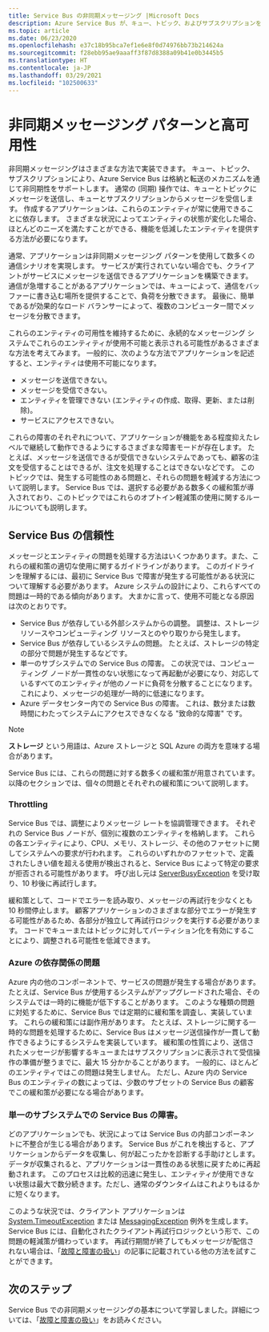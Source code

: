 ```yaml
---
title: Service Bus の非同期メッセージング |Microsoft Docs
description: Azure Service Bus が、キュー、トピック、およびサブスクリプションを使用して、ストア アンド フォワード メカニズムを通じて非同期をサポートする方法について説明します。
ms.topic: article
ms.date: 06/23/2020
ms.openlocfilehash: e37c18b95bca7ef1e6e8f0d74976bb73b214624a
ms.sourcegitcommit: f28ebb95ae9aaaff3f87d8388a09b41e0b3445b5
ms.translationtype: HT
ms.contentlocale: ja-JP
ms.lasthandoff: 03/29/2021
ms.locfileid: "102500633"
---
```

# <a name="asynchronous-messaging-patterns-and-high-availability"></a>非同期メッセージング パターンと高可用性

非同期メッセージングはさまざまな方法で実装できます。 キュー、トピック、サブスクリプションにより、Azure Service Bus は格納と転送のメカニズムを通じて非同期性をサポートします。 通常の (同期) 操作では、キューとトピックにメッセージを送信し、キューとサブスクリプションからメッセージを受信します。 作成するアプリケーションは、これらのエンティティが常に使用できることに依存します。 さまざまな状況によってエンティティの状態が変化した場合、ほとんどのニーズを満たすことができる、機能を低減したエンティティを提供する方法が必要になります。

通常、アプリケーションは非同期メッセージング パターンを使用して数多くの通信シナリオを実現します。 サービスが実行されていない場合でも、クライアントがサービスにメッセージを送信できるアプリケーションを構築できます。 通信が急増することがあるアプリケーションでは、キューによって、通信をバッファーに書き込む場所を提供することで、負荷を分散できます。 最後に、簡単であるが効果的なロード バランサーによって、複数のコンピューター間でメッセージを分散できます。

これらのエンティティの可用性を維持するために、永続的なメッセージング システムでこれらのエンティティが使用不可能と表示される可能性があるさまざまな方法を考えてみます。 一般的に、次のような方法でアプリケーションを記述すると、エンティティは使用不可能になります。

* メッセージを送信できない。
* メッセージを受信できない。
* エンティティを管理できない (エンティティの作成、取得、更新、または削除)。
* サービスにアクセスできない。

これらの障害のそれぞれについて、アプリケーションが機能をある程度抑えたレベルで継続して動作できるようにするさまざまな障害モードが存在します。 たとえば、メッセージを送信できるが受信できないシステムであっても、顧客の注文を受信することはできるが、注文を処理することはできないなどです。 このトピックでは、発生する可能性のある問題と、それらの問題を軽減する方法について説明します。 Service Bus では、選択する必要がある数多くの緩和策が導入されており、このトピックではこれらのオプトイン軽減策の使用に関するルールについても説明します。

## <a name="reliability-in-service-bus"></a>Service Bus の信頼性
メッセージとエンティティの問題を処理する方法はいくつかあります。また、これらの緩和策の適切な使用に関するガイドラインがあります。 このガイドラインを理解するには、最初に Service Bus で障害が発生する可能性がある状況について理解する必要があります。 Azure システムの設計により、これらすべての問題は一時的である傾向があります。 大まかに言って、使用不可能となる原因は次のとおりです。

* Service Bus が依存している外部システムからの調整。 調整は、ストレージ リソースやコンピューティング リソースとのやり取りから発生します。
* Service Bus が依存しているシステムの問題。 たとえば、ストレージの特定の部分で問題が発生するなどです。
* 単一のサブシステムでの Service Bus の障害。 この状況では、コンピューティング ノードが一貫性のない状態になって再起動が必要になり、対応しているすべてのエンティティが他のノードに負荷を分散することになります。 これにより、メッセージの処理が一時的に低速になります。
* Azure データセンター内での Service Bus の障害。 これは、数分または数時間にわたってシステムにアクセスできなくなる "致命的な障害" です。

> [!NOTE]
> **ストレージ** という用語は、Azure ストレージと SQL Azure の両方を意味する場合があります。
> 
> 

Service Bus には、これらの問題に対する数多くの緩和策が用意されています。 以降のセクションでは、個々の問題とそれぞれの緩和策について説明します。

### <a name="throttling"></a>Throttling
Service Bus では、調整によりメッセージ レートを協調管理できます。 それぞれの Service Bus ノードが、個別に複数のエンティティを格納します。 これらの各エンティティにより、CPU、メモリ、ストレージ、その他のファセットに関してシステムへの要求が行われます。 これらのいずれかのファセットで、定義されたしきい値を超える使用が検出されると、Service Bus によって特定の要求が拒否される可能性があります。 呼び出し元は [ServerBusyException][ServerBusyException] を受け取り、10 秒後に再試行します。

緩和策として、コードでエラーを読み取り、メッセージの再試行を少なくとも 10 秒間停止します。 顧客アプリケーションのさまざまな部分でエラーが発生する可能性があるため、各部分が独立して再試行ロジックを実行する必要があります。 コードでキューまたはトピックに対してパーティション化を有効にすることにより、調整される可能性を低減できます。

### <a name="issue-for-an-azure-dependency"></a>Azure の依存関係の問題
Azure 内の他のコンポーネントで、サービスの問題が発生する場合があります。 たとえば、Service Bus が使用するシステムがアップグレードされた場合、そのシステムでは一時的に機能が低下することがあります。 このような種類の問題に対処するために、Service Bus では定期的に緩和策を調査し、実装しています。 これらの緩和策には副作用があります。 たとえば、ストレージに関する一時的な問題を処理するために、Service Bus はメッセージ送信操作が一貫して動作できるようにするシステムを実装しています。 緩和策の性質により、送信されたメッセージが影響するキューまたはサブスクリプションに表示されて受信操作の準備が整うまでに、最大 15 分かかることがあります。 一般的に、ほとんどのエンティティではこの問題は発生しません。 ただし、Azure 内の Service Bus のエンティティの数によっては、少数のサブセットの Service Bus の顧客でこの緩和策が必要になる場合があります。

### <a name="service-bus-failure-on-a-single-subsystem"></a>単一のサブシステムでの Service Bus の障害。
どのアプリケーションでも、状況によっては Service Bus の内部コンポーネントに不整合が生じる場合があります。 Service Bus がこれを検出すると、アプリケーションからデータを収集し、何が起こったかを診断する手助けとします。 データが収集されると、アプリケーションは一貫性のある状態に戻すために再起動されます。 このプロセスは比較的迅速に発生し、エンティティが使用できない状態は最大で数分続きます。ただし、通常のダウンタイムはこれよりもはるかに短くなります。

このような状況では、クライアント アプリケーションは [System.TimeoutException][System.TimeoutException] または [MessagingException][MessagingException] 例外を生成します。 Service Bus には、自動化されたクライアント再試行ロジックという形で、この問題の軽減策が備わっています。 再試行期間が終了してもメッセージが配信されない場合は、「[故障と障害の扱い][handling outages and disasters]」の記事に記載されている他の方法を試すことができます。

## <a name="next-steps"></a>次のステップ
Service Bus での非同期メッセージングの基本について学習しました。詳細については、「[故障と障害の扱い][handling outages and disasters]」をお読みください。

[ServerBusyException]: /dotnet/api/microsoft.servicebus.messaging.serverbusyexception
[System.TimeoutException]: /dotnet/api/system.timeoutexception
[MessagingException]: /dotnet/api/microsoft.servicebus.messaging.messagingexception
[Best practices for insulating applications against Service Bus outages and disasters]: service-bus-outages-disasters.md
[Microsoft.ServiceBus.Messaging.MessagingFactory]: /dotnet/api/microsoft.servicebus.messaging.messagingfactory
[MessageReceiver]: /dotnet/api/microsoft.servicebus.messaging.messagereceiver
[QueueClient]: /dotnet/api/microsoft.servicebus.messaging.queueclient
[TopicClient]: /dotnet/api/microsoft.servicebus.messaging.topicclient
[Microsoft.ServiceBus.Messaging.PairedNamespaceOptions]: /dotnet/api/microsoft.servicebus.messaging.pairednamespaceoptions
[MessagingFactory]: /dotnet/api/microsoft.servicebus.messaging.messagingfactory
[SendAvailabilityPairedNamespaceOptions]: /dotnet/api/microsoft.servicebus.messaging.sendavailabilitypairednamespaceoptions
[NamespaceManager]: /dotnet/api/microsoft.servicebus.namespacemanager
[PairNamespaceAsync]: /dotnet/api/microsoft.servicebus.messaging.messagingfactory
[EnableSyphon]: /dotnet/api/microsoft.servicebus.messaging.sendavailabilitypairednamespaceoptions
[System.TimeSpan.Zero]: /dotnet/api/system.timespan.zero
[IsTransient]: /dotnet/api/microsoft.servicebus.messaging.messagingexception
[UnauthorizedAccessException]: /dotnet/api/system.unauthorizedaccessexception
[BacklogQueueCount]: /dotnet/api/microsoft.servicebus.messaging.sendavailabilitypairednamespaceoptions
[handling outages and disasters]: service-bus-outages-disasters.md
